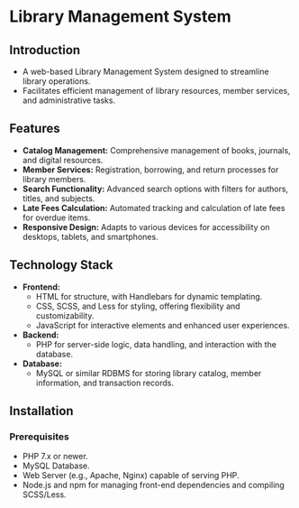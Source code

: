 # Library Management System

## Introduction
- A web-based Library Management System designed to streamline library operations.
- Facilitates efficient management of library resources, member services, and administrative tasks.

## Features
- **Catalog Management:** Comprehensive management of books, journals, and digital resources.
- **Member Services:** Registration, borrowing, and return processes for library members.
- **Search Functionality:** Advanced search options with filters for authors, titles, and subjects.
- **Late Fees Calculation:** Automated tracking and calculation of late fees for overdue items.
- **Responsive Design:** Adapts to various devices for accessibility on desktops, tablets, and smartphones.

## Technology Stack
- **Frontend:**
  - HTML for structure, with Handlebars for dynamic templating.
  - CSS, SCSS, and Less for styling, offering flexibility and customizability.
  - JavaScript for interactive elements and enhanced user experiences.
- **Backend:**
  - PHP for server-side logic, data handling, and interaction with the database.
- **Database:**
  - MySQL or similar RDBMS for storing library catalog, member information, and transaction records.
 
## Installation
### Prerequisites
- PHP 7.x or newer.
- MySQL Database.
- Web Server (e.g., Apache, Nginx) capable of serving PHP.
- Node.js and npm for managing front-end dependencies and compiling SCSS/Less.
